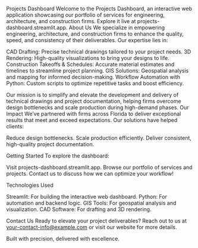 Projects Dashboard
Welcome to the Projects Dashboard, an interactive web application showcasing our portfolio of services for engineering, architecture, and construction firms. Explore it live at projects-dashboard.streamlit.app.
About Us
We specialize in empowering engineering, architecture, and construction firms to enhance the quality, speed, and consistency of their deliverables. Our expertise lies in:

CAD Drafting: Precise technical drawings tailored to your project needs.
3D Rendering: High-quality visualizations to bring your designs to life.
Construction Takeoffs & Schedules: Accurate material estimates and timelines to streamline project planning.
GIS Solutions: Geospatial analysis and mapping for informed decision-making.
Workflow Automation with Python: Custom scripts to optimize repetitive tasks and boost efficiency.

Our mission is to simplify and elevate the development and delivery of technical drawings and project documentation, helping firms overcome design bottlenecks and scale production during high-demand phases.
Our Impact
We’ve partnered with firms across Florida to deliver exceptional results that meet and exceed expectations. Our solutions have helped clients:

Reduce design bottlenecks.
Scale production efficiently.
Deliver consistent, high-quality project documentation.

Getting Started
To explore the dashboard:

Visit projects-dashboard.streamlit.app.
Browse our portfolio of services and projects.
Contact us to discuss how we can optimize your workflow!

Technologies Used

Streamlit: For building the interactive web dashboard.
Python: For automation and backend logic.
GIS Tools: For geospatial analysis and visualization.
CAD Software: For drafting and 3D rendering.

Contact Us
Ready to elevate your project deliverables? Reach out to us at your-contact-info@example.com or visit our website for more details.

Built with precision, delivered with excellence.
